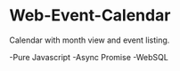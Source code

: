# Web-Event-Calendar
Calendar with month view and event listing.

-Pure Javascript
-Async Promise 
-WebSQL
